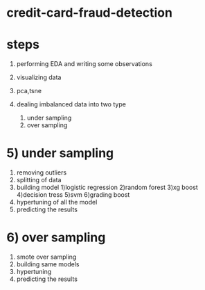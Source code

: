 # credit-card-fraud-detection


# steps

1) performing EDA and writing some observations
2) visualizing data 
3) pca,tsne

4) dealing imbalanced data into two type 
    1) under sampling
    2) over sampling
# 5) under sampling
  1) removing outliers
  2) splitting of data
  3) building model 
     1)logistic regression
     2)random forest
     3)xg boost
     4)decision tress
     5)svm
     6)grading boost
   4) hypertuning of all the model
   5) predicting the results
# 6) over sampling 
   1) smote over sampling
   2) building same models
   3) hypertuning 
   4) predicting the results

